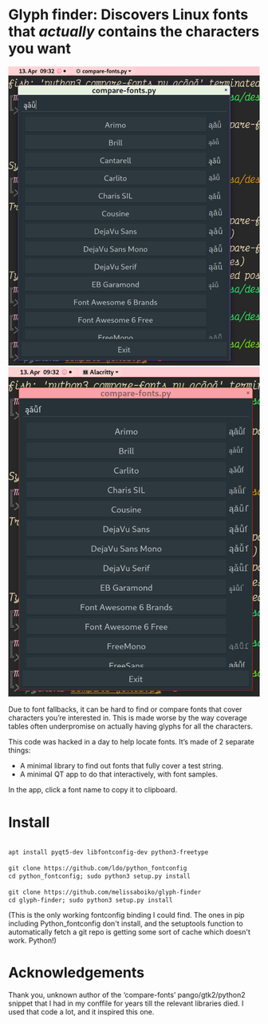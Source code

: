 # Glyph finder: Discovers Linux fonts that *actually* contains the characters you want

![screenshot of fonts being filtered](screenshot1.png)
![updated filtering](screenshot2.png)

Due to font fallbacks, it can be hard to find or compare fonts that cover characters you’re interested in.  This is made worse by the way coverage tables often underpromise on actually having glyphs for all the characters.

This code was hacked in a day to help locate fonts.  It’s made of 2 separate things:

 - A minimal library to find out fonts that fully cover a test string.
 - A minimal QT app to do that interactively, with font samples.

In the app, click a font name to copy it to clipboard.

# Install

```fish

apt install pyqt5-dev libfontconfig-dev python3-freetype

git clone https://github.com/ldo/python_fontconfig
cd python_fontconfig; sudo python3 setup.py install

git clone https://github.com/melissaboiko/glyph-finder
cd glyph-finder; sudo python3 setup.py install

```

(This is the only working fontconfig binding I could find.  The ones in pip including Python_fontconfig don't install, and the setuptools function to automatically fetch a git repo is getting some sort of cache which doesn't work.  Python!)

# Acknowledgements

Thank you, unknown author of the ‘compare-fonts’ pango/gtk2/python2 snippet that I had in my conffile for years till the relevant libraries died.  I used that code a lot, and it inspired this one.
